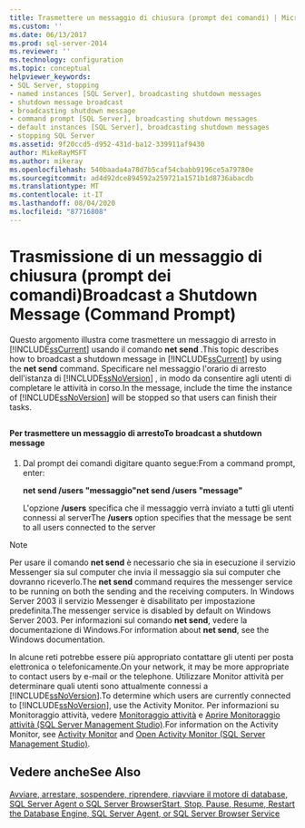 ```yaml
---
title: Trasmettere un messaggio di chiusura (prompt dei comandi) | Microsoft Docs
ms.custom: ''
ms.date: 06/13/2017
ms.prod: sql-server-2014
ms.reviewer: ''
ms.technology: configuration
ms.topic: conceptual
helpviewer_keywords:
- SQL Server, stopping
- named instances [SQL Server], broadcasting shutdown messages
- shutdown message broadcast
- broadcasting shutdown message
- command prompt [SQL Server], broadcasting shutdown messages
- default instances [SQL Server], broadcasting shutdown messages
- stopping SQL Server
ms.assetid: 9f20ccd5-d952-431d-ba12-339911af9430
author: MikeRayMSFT
ms.author: mikeray
ms.openlocfilehash: 540baada4a78d7b5caf54cbabb9196ce5a79780e
ms.sourcegitcommit: ad4d92dce894592a259721a1571b1d8736abacdb
ms.translationtype: MT
ms.contentlocale: it-IT
ms.lasthandoff: 08/04/2020
ms.locfileid: "87716808"
---
```

# <a name="broadcast-a-shutdown-message-command-prompt"></a><span data-ttu-id="416d6-102">Trasmissione di un messaggio di chiusura (prompt dei comandi)</span><span class="sxs-lookup"><span data-stu-id="416d6-102">Broadcast a Shutdown Message (Command Prompt)</span></span>
  <span data-ttu-id="416d6-103">Questo argomento illustra come trasmettere un messaggio di arresto in [!INCLUDE[ssCurrent](../../includes/sscurrent-md.md)] usando il comando **net send** .</span><span class="sxs-lookup"><span data-stu-id="416d6-103">This topic describes how to broadcast a shutdown message in [!INCLUDE[ssCurrent](../../includes/sscurrent-md.md)] by using the **net send** command.</span></span> <span data-ttu-id="416d6-104">Specificare nel messaggio l'orario di arresto dell'istanza di [!INCLUDE[ssNoVersion](../../includes/ssnoversion-md.md)] , in modo da consentire agli utenti di completare le attività in corso.</span><span class="sxs-lookup"><span data-stu-id="416d6-104">In the message, include the time the instance of [!INCLUDE[ssNoVersion](../../includes/ssnoversion-md.md)] will be stopped so that users can finish their tasks.</span></span>  
  
##  <a name="SSMSProcedure"></a>  
  
#### <a name="to-broadcast-a-shutdown-message"></a><span data-ttu-id="416d6-105">Per trasmettere un messaggio di arresto</span><span class="sxs-lookup"><span data-stu-id="416d6-105">To broadcast a shutdown message</span></span>  
  
1.  <span data-ttu-id="416d6-106">Dal prompt dei comandi digitare quanto segue:</span><span class="sxs-lookup"><span data-stu-id="416d6-106">From a command prompt, enter:</span></span>  
  
     <span data-ttu-id="416d6-107">**net send /users "messaggio"**</span><span class="sxs-lookup"><span data-stu-id="416d6-107">**net send /users "message"**</span></span>  
  
     <span data-ttu-id="416d6-108">L'opzione **/users** specifica che il messaggio verrà inviato a tutti gli utenti connessi al server</span><span class="sxs-lookup"><span data-stu-id="416d6-108">The **/users** option specifies that the message be sent to all users connected to the server</span></span>  
  
> [!NOTE]  
>  <span data-ttu-id="416d6-109">Per usare il comando **net send** è necessario che sia in esecuzione il servizio Messenger sia sul computer che invia il messaggio sia sui computer che dovranno riceverlo.</span><span class="sxs-lookup"><span data-stu-id="416d6-109">The **net send** command requires the messenger service to be running on both the sending and the receiving computers.</span></span> <span data-ttu-id="416d6-110">In Windows Server 2003 il servizio Messenger è disabilitato per impostazione predefinita.</span><span class="sxs-lookup"><span data-stu-id="416d6-110">The messenger service is disabled by default on Windows Server 2003.</span></span> <span data-ttu-id="416d6-111">Per informazioni sul comando **net send**, vedere la documentazione di Windows.</span><span class="sxs-lookup"><span data-stu-id="416d6-111">For information about **net send**, see the Windows documentation.</span></span>  
  
 <span data-ttu-id="416d6-112">In alcune reti potrebbe essere più appropriato contattare gli utenti per posta elettronica o telefonicamente.</span><span class="sxs-lookup"><span data-stu-id="416d6-112">On your network, it may be more appropriate to contact users by e-mail or the telephone.</span></span> <span data-ttu-id="416d6-113">Utilizzare Monitor attività per determinare quali utenti sono attualmente connessi a [!INCLUDE[ssNoVersion](../../includes/ssnoversion-md.md)].</span><span class="sxs-lookup"><span data-stu-id="416d6-113">To determine which users are currently connected to [!INCLUDE[ssNoVersion](../../includes/ssnoversion-md.md)], use the Activity Monitor.</span></span> <span data-ttu-id="416d6-114">Per informazioni su Monitoraggio attività, vedere [Monitoraggio attività](../../relational-databases/performance-monitor/activity-monitor.md) e [Aprire Monitoraggio attività &#40;SQL Server Management Studio&#41;](../../relational-databases/performance-monitor/open-activity-monitor-sql-server-management-studio.md).</span><span class="sxs-lookup"><span data-stu-id="416d6-114">For information on the Activity Monitor, see [Activity Monitor](../../relational-databases/performance-monitor/activity-monitor.md) and [Open Activity Monitor &#40;SQL Server Management Studio&#41;](../../relational-databases/performance-monitor/open-activity-monitor-sql-server-management-studio.md).</span></span>  
  
## <a name="see-also"></a><span data-ttu-id="416d6-115">Vedere anche</span><span class="sxs-lookup"><span data-stu-id="416d6-115">See Also</span></span>  
 [<span data-ttu-id="416d6-116">Avviare, arrestare, sospendere, riprendere, riavviare il motore di database, SQL Server Agent o SQL Server Browser</span><span class="sxs-lookup"><span data-stu-id="416d6-116">Start, Stop, Pause, Resume, Restart the Database Engine, SQL Server Agent, or SQL Server Browser Service</span></span>](start-stop-pause-resume-restart-sql-server-services.md)  
  
  

